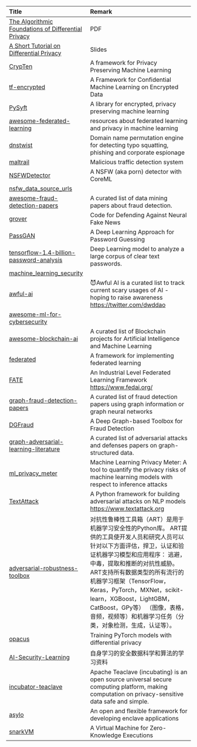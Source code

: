 | Title | Remark |
| :---- | :----|
| [The Algorithmic Foundations of Differential Privacy](https://www.cis.upenn.edu/~aaroth/Papers/privacybook.pdf)|PDF|
|[A Short Tutorial on Differential Privacy](https://borjaballe.github.io/slides/dp-tutorial-long.pdf)|Slides|
|[CrypTen](https://github.com/facebookresearch/CrypTen)|A framework for Privacy Preserving Machine Learning|
|[tf-encrypted](https://github.com/tf-encrypted/tf-encrypted)|A Framework for Confidential Machine Learning on Encrypted Data|
|[PySyft](https://github.com/OpenMined/PySyft)|A library for encrypted, privacy preserving machine learning|
|[awesome-federated-learning](https://github.com/poga/awesome-federated-learning)|resources about federated learning and privacy in machine learning|
|[dnstwist](https://github.com/elceef/dnstwist)|Domain name permutation engine for detecting typo squatting, phishing and corporate espionage|
|[maltrail](https://github.com/stamparm/maltrail)|Malicious traffic detection system|
|[NSFWDetector](https://github.com/lovoo/NSFWDetector)|A NSFW (aka porn) detector with CoreML|
|[nsfw_data_source_urls](https://github.com/EBazarov/nsfw_data_source_urls)||
|[awesome-fraud-detection-papers](https://github.com/benedekrozemberczki/awesome-fraud-detection-papers)|A curated list of data mining papers about fraud detection.|
|[grover](https://github.com/rowanz/grover)|Code for Defending Against Neural Fake News|
|[PassGAN](https://github.com/brannondorsey/PassGAN)|A Deep Learning Approach for Password Guessing|
|[tensorflow-1.4-billion-password-analysis](https://github.com/philipperemy/tensorflow-1.4-billion-password-analysis)|Deep Learning model to analyze a large corpus of clear text passwords.|
|[machine_learning_security](https://github.com/13o-bbr-bbq/machine_learning_security)||
|[awful-ai](https://github.com/daviddao/awful-ai)|😈Awful AI is a curated list to track current scary usages of AI - hoping to raise awareness https://twitter.com/dwddao|
|[awesome-ml-for-cybersecurity](https://github.com/jivoi/awesome-ml-for-cybersecurity#awesome-machine-learning-for-cyber-security-)|
|[awesome-blockchain-ai](https://github.com/steven2358/awesome-blockchain-ai)|A curated list of Blockchain projects for Artificial Intelligence and Machine Learning|
|[federated](https://github.com/tensorflow/federated)|A framework for implementing federated learning|
|[FATE](https://github.com/FederatedAI/FATE)|An Industrial Level Federated Learning Framework https://www.fedai.org/|
|[graph-fraud-detection-papers](https://github.com/safe-graph/graph-fraud-detection-papers)|A curated list of fraud detection papers using graph information or graph neural networks|
|[DGFraud](https://github.com/safe-graph/DGFraud)|A Deep Graph-based Toolbox for Fraud Detection|
|[graph-adversarial-learning-literature](https://github.com/safe-graph/graph-adversarial-learning-literature)|A curated list of adversarial attacks and defenses papers on graph-structured data.|
|[ml_privacy_meter](https://github.com/privacytrustlab/ml_privacy_meter)|Machine Learning Privacy Meter: A tool to quantify the privacy risks of machine learning models with respect to inference attacks|
|[TextAttack](https://github.com/QData/TextAttack)|A Python framework for building adversarial attacks on NLP models https://www.textattack.org|
|[adversarial-robustness-toolbox](https://github.com/Trusted-AI/adversarial-robustness-toolbox)|对抗性鲁棒性工具箱（ART）是用于机器学习安全性的Python库。 ART提供的工具使开发人员和研究人员可以针对以下方面评估，捍卫，认证和验证机器学习模型和应用程序： 逃避，中毒，提取和推断的对抗性威胁。 ART支持所有数据类型的所有流行的机器学习框架（TensorFlow，Keras，PyTorch，MXNet，scikit-learn，XGBoost，LightGBM，CatBoost，GPy等） （图像，表格，音频，视频等）和机器学习任务（分类，对象检测，生成，认证等）。|
|[opacus](https://github.com/pytorch/opacus)|Training PyTorch models with differential privacy|
|[AI-Security-Learning](https://github.com/0xMJ/AI-Security-Learning)|自身学习的安全数据科学和算法的学习资料|
|[incubator-teaclave](https://github.com/apache/incubator-teaclave)|Apache Teaclave (incubating) is an open source universal secure computing platform, making computation on privacy-sensitive data safe and simple.|
|[asylo](https://github.com/google/asylo)|An open and flexible framework for developing enclave applications|
|[snarkVM](https://github.com/AleoHQ/snarkVM)|A Virtual Machine for Zero-Knowledge Executions|












